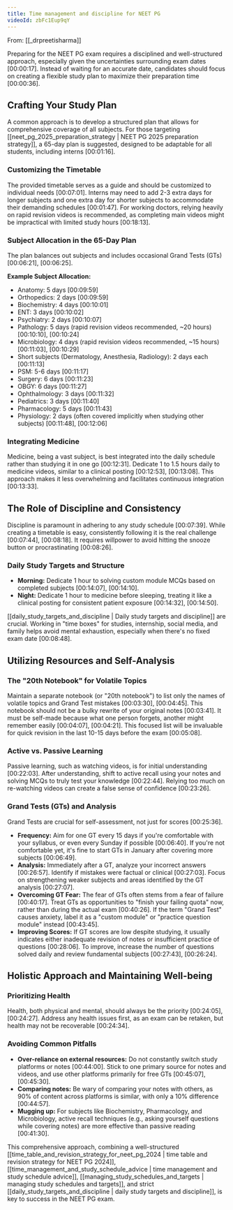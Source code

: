 ```yaml
---
title: Time management and discipline for NEET PG
videoId: zbFc1Eup9qY
---
```


From: [[_drpreetisharma]] <br/> 

Preparing for the NEET PG exam requires a disciplined and well-structured approach, especially given the uncertainties surrounding exam dates <a class="yt-timestamp" data-t="00:00:17">[00:00:17]</a>. Instead of waiting for an accurate date, candidates should focus on creating a flexible study plan to maximize their preparation time <a class="yt-timestamp" data-t="00:00:36">[00:00:36]</a>.

## Crafting Your Study Plan

A common approach is to develop a structured plan that allows for comprehensive coverage of all subjects. For those targeting [[neet_pg_2025_preparation_strategy | NEET PG 2025 preparation strategy]], a 65-day plan is suggested, designed to be adaptable for all students, including interns <a class="yt-timestamp" data-t="00:01:16">[00:01:16]</a>.

### Customizing the Timetable
The provided timetable serves as a guide and should be customized to individual needs <a class="yt-timestamp" data-t="00:07:01">[00:07:01]</a>. Interns may need to add 2-3 extra days for longer subjects and one extra day for shorter subjects to accommodate their demanding schedules <a class="yt-timestamp" data-t="00:01:47">[00:01:47]</a>. For working doctors, relying heavily on rapid revision videos is recommended, as completing main videos might be impractical with limited study hours <a class="yt-timestamp" data-t="00:18:13">[00:18:13]</a>.

### Subject Allocation in the 65-Day Plan
The plan balances out subjects and includes occasional Grand Tests (GTs) <a class="yt-timestamp" data-t="00:06:21">[00:06:21]</a>, <a class="yt-timestamp" data-t="00:06:25">[00:06:25]</a>.

**Example Subject Allocation:**
*   Anatomy: 5 days <a class="yt-timestamp" data-t="00:09:59">[00:09:59]</a>
*   Orthopedics: 2 days <a class="yt-timestamp" data-t="00:09:59">[00:09:59]</a>
*   Biochemistry: 4 days <a class="yt-timestamp" data-t="00:10:01">[00:10:01]</a>
*   ENT: 3 days <a class="yt-timestamp" data-t="00:10:02">[00:10:02]</a>
*   Psychiatry: 2 days <a class="yt-timestamp" data-t="00:10:07">[00:10:07]</a>
*   Pathology: 5 days (rapid revision videos recommended, ~20 hours) <a class="yt-timestamp" data-t="00:10:10">[00:10:10]</a>, <a class="yt-timestamp" data-t="00:10:24">[00:10:24]</a>
*   Microbiology: 4 days (rapid revision videos recommended, ~15 hours) <a class="yt-timestamp" data-t="00:11:03">[00:11:03]</a>, <a class="yt-timestamp" data-t="00:10:29">[00:10:29]</a>
*   Short subjects (Dermatology, Anesthesia, Radiology): 2 days each <a class="yt-timestamp" data-t="00:11:13">[00:11:13]</a>
*   PSM: 5-6 days <a class="yt-timestamp" data-t="00:11:17">[00:11:17]</a>
*   Surgery: 6 days <a class="yt-timestamp" data-t="00:11:23">[00:11:23]</a>
*   OBGY: 6 days <a class="yt-timestamp" data-t="00:11:27">[00:11:27]</a>
*   Ophthalmology: 3 days <a class="yt-timestamp" data-t="00:11:32">[00:11:32]</a>
*   Pediatrics: 3 days <a class="yt-timestamp" data-t="00:11:40">[00:11:40]</a>
*   Pharmacology: 5 days <a class="yt-timestamp" data-t="00:11:43">[00:11:43]</a>
*   Physiology: 2 days (often covered implicitly when studying other subjects) <a class="yt-timestamp" data-t="00:11:48">[00:11:48]</a>, <a class="yt-timestamp" data-t="00:12:06">[00:12:06]</a>

### Integrating Medicine
Medicine, being a vast subject, is best integrated into the daily schedule rather than studying it in one go <a class="yt-timestamp" data-t="00:12:31">[00:12:31]</a>. Dedicate 1 to 1.5 hours daily to medicine videos, similar to a clinical posting <a class="yt-timestamp" data-t="00:12:53">[00:12:53]</a>, <a class="yt-timestamp" data-t="00:13:08">[00:13:08]</a>. This approach makes it less overwhelming and facilitates continuous integration <a class="yt-timestamp" data-t="00:13:33">[00:13:33]</a>.

## The Role of Discipline and Consistency

Discipline is paramount in adhering to any study schedule <a class="yt-timestamp" data-t="00:07:39">[00:07:39]</a>. While creating a timetable is easy, consistently following it is the real challenge <a class="yt-timestamp" data-t="00:07:44">[00:07:44]</a>, <a class="yt-timestamp" data-t="00:08:18">[00:08:18]</a>. It requires willpower to avoid hitting the snooze button or procrastinating <a class="yt-timestamp" data-t="00:08:26">[00:08:26]</a>.

### Daily Study Targets and Structure
*   **Morning:** Dedicate 1 hour to solving custom module MCQs based on completed subjects <a class="yt-timestamp" data-t="00:14:07">[00:14:07]</a>, <a class="yt-timestamp" data-t="00:14:10">[00:14:10]</a>.
*   **Night:** Dedicate 1 hour to medicine before sleeping, treating it like a clinical posting for consistent patient exposure <a class="yt-timestamp" data-t="00:14:32">[00:14:32]</a>, <a class="yt-timestamp" data-t="00:14:50">[00:14:50]</a>.

[[daily_study_targets_and_discipline | Daily study targets and discipline]] are crucial. Working in "time boxes" for studies, internship, social media, and family helps avoid mental exhaustion, especially when there's no fixed exam date <a class="yt-timestamp" data-t="00:08:48">[00:08:48]</a>.

## Utilizing Resources and Self-Analysis

### The "20th Notebook" for Volatile Topics
Maintain a separate notebook (or "20th notebook") to list only the names of volatile topics and Grand Test mistakes <a class="yt-timestamp" data-t="00:03:30">[00:03:30]</a>, <a class="yt-timestamp" data-t="00:04:45">[00:04:45]</a>. This notebook should not be a bulky rewrite of your original notes <a class="yt-timestamp" data-t="00:03:41">[00:03:41]</a>. It must be self-made because what one person forgets, another might remember easily <a class="yt-timestamp" data-t="00:04:07">[00:04:07]</a>, <a class="yt-timestamp" data-t="00:04:21">[00:04:21]</a>. This focused list will be invaluable for quick revision in the last 10-15 days before the exam <a class="yt-timestamp" data-t="00:05:08">[00:05:08]</a>.

### Active vs. Passive Learning
Passive learning, such as watching videos, is for initial understanding <a class="yt-timestamp" data-t="00:22:03">[00:22:03]</a>. After understanding, shift to active recall using your notes and solving MCQs to truly test your knowledge <a class="yt-timestamp" data-t="00:22:44">[00:22:44]</a>. Relying too much on re-watching videos can create a false sense of confidence <a class="yt-timestamp" data-t="00:23:26">[00:23:26]</a>.

### Grand Tests (GTs) and Analysis
Grand Tests are crucial for self-assessment, not just for scores <a class="yt-timestamp" data-t="00:25:36">[00:25:36]</a>.
*   **Frequency:** Aim for one GT every 15 days if you're comfortable with your syllabus, or even every Sunday if possible <a class="yt-timestamp" data-t="00:06:40">[00:06:40]</a>. If you're not comfortable yet, it's fine to start GTs in January after covering more subjects <a class="yt-timestamp" data-t="00:06:49">[00:06:49]</a>.
*   **Analysis:** Immediately after a GT, analyze your incorrect answers <a class="yt-timestamp" data-t="00:26:57">[00:26:57]</a>. Identify if mistakes were factual or clinical <a class="yt-timestamp" data-t="00:27:03">[00:27:03]</a>. Focus on strengthening weaker subjects and areas identified by the GT analysis <a class="yt-timestamp" data-t="00:27:07">[00:27:07]</a>.
*   **Overcoming GT Fear:** The fear of GTs often stems from a fear of failure <a class="yt-timestamp" data-t="00:40:17">[00:40:17]</a>. Treat GTs as opportunities to "finish your failing quota" now, rather than during the actual exam <a class="yt-timestamp" data-t="00:40:26">[00:40:26]</a>. If the term "Grand Test" causes anxiety, label it as a "custom module" or "practice question module" instead <a class="yt-timestamp" data-t="00:43:45">[00:43:45]</a>.
*   **Improving Scores:** If GT scores are low despite studying, it usually indicates either inadequate revision of notes or insufficient practice of questions <a class="yt-timestamp" data-t="00:28:06">[00:28:06]</a>. To improve, increase the number of questions solved daily and review fundamental subjects <a class="yt-timestamp" data-t="00:27:43">[00:27:43]</a>, <a class="yt-timestamp" data-t="00:26:24">[00:26:24]</a>.

## Holistic Approach and Maintaining Well-being

### Prioritizing Health
Health, both physical and mental, should always be the priority <a class="yt-timestamp" data-t="00:24:05">[00:24:05]</a>, <a class="yt-timestamp" data-t="00:24:27">[00:24:27]</a>. Address any health issues first, as an exam can be retaken, but health may not be recoverable <a class="yt-timestamp" data-t="00:24:34">[00:24:34]</a>.

### Avoiding Common Pitfalls
*   **Over-reliance on external resources:** Do not constantly switch study platforms or notes <a class="yt-timestamp" data-t="00:44:00">[00:44:00]</a>. Stick to one primary source for notes and videos, and use other platforms primarily for free GTs <a class="yt-timestamp" data-t="00:45:07">[00:45:07]</a>, <a class="yt-timestamp" data-t="00:45:30">[00:45:30]</a>.
*   **Comparing notes:** Be wary of comparing your notes with others, as 90% of content across platforms is similar, with only a 10% difference <a class="yt-timestamp" data-t="00:44:57">[00:44:57]</a>.
*   **Mugging up:** For subjects like Biochemistry, Pharmacology, and Microbiology, active recall techniques (e.g., asking yourself questions while covering notes) are more effective than passive reading <a class="yt-timestamp" data-t="00:41:30">[00:41:30]</a>.

This comprehensive approach, combining a well-structured [[time_table_and_revision_strategy_for_neet_pg_2024 | time table and revision strategy for NEET PG 2024]], [[time_management_and_study_schedule_advice | time management and study schedule advice]], [[managing_study_schedules_and_targets | managing study schedules and targets]], and strict [[daily_study_targets_and_discipline | daily study targets and discipline]], is key to success in the NEET PG exam.